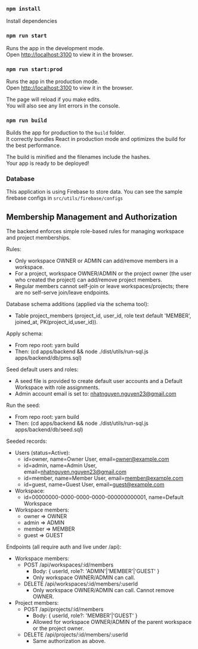 ### `npm install`

Install dependencies

### `npm run start`

Runs the app in the development mode.\
Open [http://localhost:3100](http://localhost:3100) to view it in the browser.

### `npm run start:prod`

Runs the app in the production mode.\
Open [http://localhost:3100](http://localhost:3100) to view it in the browser.

The page will reload if you make edits.\
You will also see any lint errors in the console.

### `npm run build`

Builds the app for production to the `build` folder.\
It correctly bundles React in production mode and optimizes the build for the best performance.

The build is minified and the filenames include the hashes.\
Your app is ready to be deployed!

### Database

This application is using Firebase to store data.
You can see the sample firebase configs in `src/utils/firebase/configs`

## Membership Management and Authorization

The backend enforces simple role-based rules for managing workspace and project memberships.

Rules:
- Only workspace OWNER or ADMIN can add/remove members in a workspace.
- For a project, workspace OWNER/ADMIN or the project owner (the user who created the project) can add/remove project members.
- Regular members cannot self-join or leave workspaces/projects; there are no self-serve join/leave endpoints.

Database schema additions (applied via the schema tool):
- Table project_members (project_id, user_id, role text default 'MEMBER', joined_at, PK(project_id,user_id)).

Apply schema:
- From repo root: yarn build
- Then: (cd apps/backend && node ./dist/utils/run-sql.js apps/backend/db/pms.sql)

Seed default users and roles:
- A seed file is provided to create default user accounts and a Default Workspace with role assignments.
- Admin account email is set to: nhatnguyen.nguyen23@gmail.com

Run the seed:
- From repo root: yarn build
- Then: (cd apps/backend && node ./dist/utils/run-sql.js apps/backend/db/seed.sql)

Seeded records:
- Users (status=Active):
  - id=owner,  name=Owner User,  email=owner@example.com
  - id=admin,  name=Admin User,  email=nhatnguyen.nguyen23@gmail.com
  - id=member, name=Member User, email=member@example.com
  - id=guest,  name=Guest User,  email=guest@example.com
- Workspace:
  - id=00000000-0000-0000-0000-000000000001, name=Default Workspace
- Workspace members:
  - owner => OWNER
  - admin => ADMIN
  - member => MEMBER
  - guest => GUEST

Endpoints (all require auth and live under /api):
- Workspace members:
  - POST /api/workspaces/:id/members
    - Body: { userId, role?: 'ADMIN'|'MEMBER'|'GUEST' }
    - Only workspace OWNER/ADMIN can call.
  - DELETE /api/workspaces/:id/members/:userId
    - Only workspace OWNER/ADMIN can call. Cannot remove OWNER.
- Project members:
  - POST /api/projects/:id/members
    - Body: { userId, role?: 'MEMBER'|'GUEST' }
    - Allowed for workspace OWNER/ADMIN of the parent workspace or the project owner.
  - DELETE /api/projects/:id/members/:userId
    - Same authorization as above.
